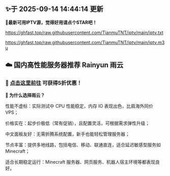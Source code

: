 ## ✨于 2025-09-14 14:44:14 更新
**🎉最新可用IPTV源，觉得好用请点个STAR吧！**

https://ghfast.top/raw.githubusercontent.com/TianmuTNT/iptv/main/iptv.txt

https://ghfast.top/raw.githubusercontent.com/TianmuTNT/iptv/main/iptv.m3u

## ☁️ 国内高性能服务器推荐 Rainyun 雨云
### 🌟 [点击这里前往](https://github.com/TianmuTNT/awesome-digital-lifestyle/blob/main/cloud-and-vps.md) 可获得5折优惠！
**🚀 为什么选择雨云？**

性能不虚标：实际测试中 CPU 性能稳定，内存 IO 表现出色，比肩海外同价 VPS；

价格实在：起步价极低（常有促销），且配置灵活，可根据需求弹性升级；

中文面板友好：无需折腾系统配置，新手也能轻松管理服务器；

节点丰富：提供多地线路，包括电信、移动、联通直连，适合延迟敏感型服务如 Minecraft；

适合长期稳定运行：Minecraft 服务器、网页服务、机器人宿主环境等都表现良好。
